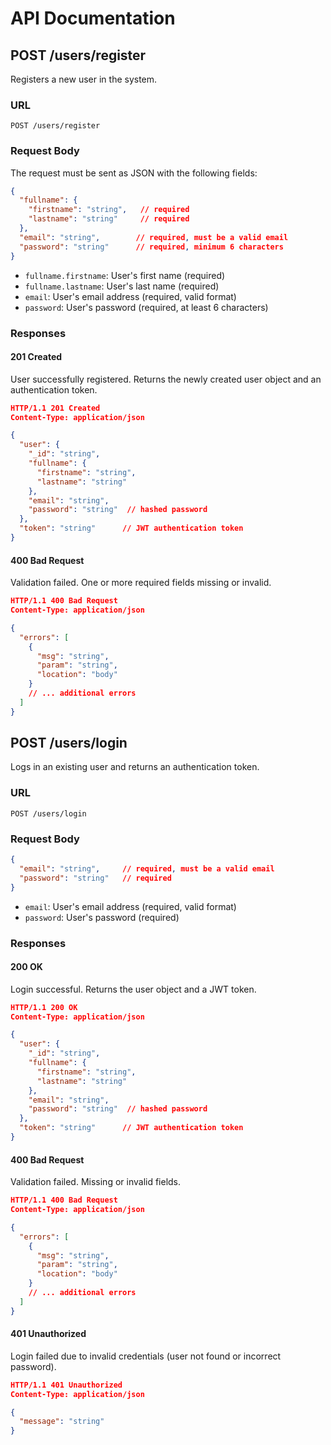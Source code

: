# API Documentation

## POST /users/register

Registers a new user in the system.

### URL

`POST /users/register`

### Request Body

The request must be sent as JSON with the following fields:

```json
{
  "fullname": {
    "firstname": "string",   // required
    "lastname": "string"     // required
  },
  "email": "string",        // required, must be a valid email
  "password": "string"      // required, minimum 6 characters
}
```

- `fullname.firstname`: User's first name (required)
- `fullname.lastname`: User's last name (required)
- `email`: User's email address (required, valid format)
- `password`: User's password (required, at least 6 characters)

### Responses

#### 201 Created

User successfully registered. Returns the newly created user object and an authentication token.

```json
HTTP/1.1 201 Created
Content-Type: application/json

{
  "user": {
    "_id": "string",
    "fullname": {
      "firstname": "string",
      "lastname": "string"
    },
    "email": "string",
    "password": "string"  // hashed password
  },
  "token": "string"      // JWT authentication token
}
```

#### 400 Bad Request

Validation failed. One or more required fields missing or invalid.

```json
HTTP/1.1 400 Bad Request
Content-Type: application/json

{
  "errors": [
    {
      "msg": "string",
      "param": "string",
      "location": "body"
    }
    // ... additional errors
  ]
}
```

## POST /users/login

Logs in an existing user and returns an authentication token.

### URL

`POST /users/login`

### Request Body

```json
{
  "email": "string",     // required, must be a valid email
  "password": "string"   // required
}
```

- `email`: User's email address (required, valid format)
- `password`: User's password (required)

### Responses

#### 200 OK

Login successful. Returns the user object and a JWT token.

```json
HTTP/1.1 200 OK
Content-Type: application/json

{
  "user": {
    "_id": "string",
    "fullname": {
      "firstname": "string",
      "lastname": "string"
    },
    "email": "string",
    "password": "string"  // hashed password
  },
  "token": "string"      // JWT authentication token
}
```

#### 400 Bad Request

Validation failed. Missing or invalid fields.

```json
HTTP/1.1 400 Bad Request
Content-Type: application/json

{
  "errors": [
    {
      "msg": "string",
      "param": "string",
      "location": "body"
    }
    // ... additional errors
  ]
}
```

#### 401 Unauthorized

Login failed due to invalid credentials (user not found or incorrect password).

```json
HTTP/1.1 401 Unauthorized
Content-Type: application/json

{
  "message": "string"
}
```

